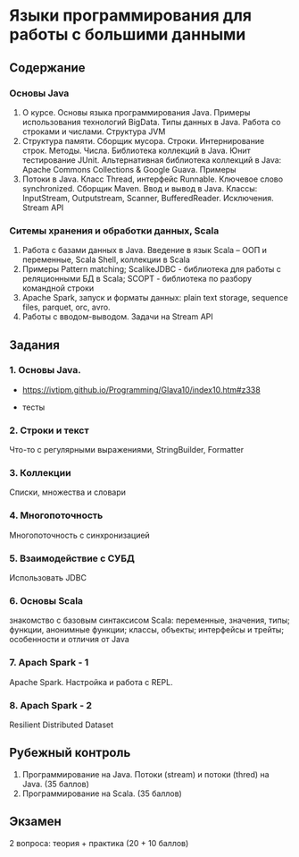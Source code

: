# Языки программирования для работы с большими данными
## Содержание
### Основы Java
1. О курсе. Основы языка программирования Java. Примеры использования технологий BigData. Типы данных в Java. Работа со строками и числами.  Структура JVM
2. Структура памяти. Сборщик мусора. Строки. Интернирование строк. Методы. Числа. Библиотека коллекций в Java. Юнит тестирование JUnit. Альтернативная библиотека коллекций в Java: Apache Commons Collections & Google Guava. Примеры
3. Потоки в Java. Класс Thread, интерфейс Runnable. Ключевое слово synchronized. Сборщик Maven. Ввод и вывод в Java. Классы: InputStream, Outputstream, Scanner, BufferedReader. Исключения. Stream API

### Ситемы хранения и обработки данных, Scala
1. Работа с базами данных в Java. Введение в язык Scala – ООП и переменные, Scala Shell, коллекции в Scala
1. Примеры Pattern matching; ScalikeJDBC - библиотека для работы с реляционными БД в Scala; SCOPT - библиотека по разбору командной строки
1. Apache Spark, запуск и форматы данных: plain text storage, sequence files, parquet, orc, avro. 
1. Работы с вводом-выводом. Задачи на Stream API


## Задания
### 1. Основы Java. 
- https://ivtipm.github.io/Programming/Glava10/index10.htm#z338
+ тесты

### 2. Строки и текст
Что-то с регулярными выражениями, StringBuilder, Formatter

### 3. Коллекции
Списки, множества и словари

### 4. Многопоточность
Многопоточность с синхронизацией




### 5. Взаимодействие с СУБД
Использовать JDBC

### 6. Основы Scala
знакомство с базовым синтаксисом Scala: переменные, значения, типы; функции, анонимные функции; классы, объекты; интерфейсы и трейты; особенности и отличия от Java

### 7. Apach Spark - 1
Apache Spark. Настройка и работа c REPL.

### 8. Apach Spark - 2
Resilient Distributed Dataset


## Рубежный контроль
1. Программирование на Java. Потоки (stream) и потоки (thred) на Java. (35 баллов)
2. Программирование на Scala. (35 баллов)


## Экзамен
2 вопроса: теория + практика (20 + 10 баллов)
